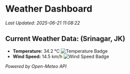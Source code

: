 
# Weather Dashboard

_Last Updated: 2025-06-21 11:08:22_

## Current Weather Data: (Srinagar, JK)
- **Temperature:** 34.2 °C ![Temperature Badge](https://img.shields.io/badge/Temperature-High%20Temp-orange)
- **Wind Speed:** 14.5 km/h ![Wind Speed Badge](https://img.shields.io/badge/Wind%20Speed-Light%20Wind-blue)

*Powered by Open-Meteo API*
